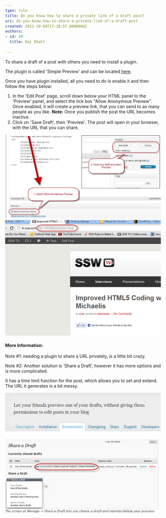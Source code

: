 ```yaml
---
type: rule
title: Do you know how to share a private link of a draft post?
uri: do-you-know-how-to-share-a-private-link-of-a-draft-post
created: 2012-10-04T17:38:57.0000000Z
authors:
- id: 29
  title: Raj Dhatt

---
```


To share a draft of a post with others you need to install a plugin.

The plugin is called 'Simple Preview' and can be located     [here](http://gabriel.nagmay.com/2009/10/simple-preview/).
 
Once you have plugin installed, all you need to do is enable it and then follow the steps below:

1. In the 'Edit Post' page, scroll down below your HTML panel to the 'Preview' panel, and select the tick box "Allow Anonymous Preview".
<br>Once enabled, it will create a preview link, that you can send to as many people as you like. 
**Note:** Once you publish the post the URL becomes inactive.
2. Click on 'Save Draft', then 'Preview'. The post will open in your browser, with the URL that you can share.


![How to enable ‘Allow Anonymous Preview’ so you can share your URL before going live](wp-allow-anonymous-preview.jpg)
![The URL suffix will be similar to this: ‘…?p=1418&preview=true’](wp-preview-url.jpg)
#### More Information:

Note #1: needing a plugin to share a URL privately, is a little bit crazy.

Note #2: Another solution is ‘Share a Draft’, however it has more options and is more complicated.

It has a time limit function for the post, which allows you to set and extend. The URL it generates is a bit messy.

![The URL is pretty messy and it is not as simple as just ticking a box. This is a whole other page](wp-share-draft-screenshot.jpg)
